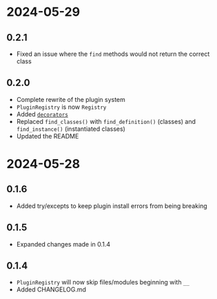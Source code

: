 # 2024-05-29
## 0.2.1
- Fixed an issue where the `find` methods would not return the correct class

## 0.2.0
- Complete rewrite of the plugin system
- `PluginRegistry` is now `Registry`
- Added [`decorators`](CloudHarvestCorePluginManager/decorators.py)
- Replaced `find_classes()` with `find_definition()` (classes) and `find_instance()` (instantiated classes)
- Updated the README

# 2024-05-28
## 0.1.6
- Added try/excepts to keep plugin install errors from being breaking

## 0.1.5
- Expanded changes made in 0.1.4

## 0.1.4
- `PluginRegistry` will now skip files/modules beginning with `__`
- Added CHANGELOG.md
